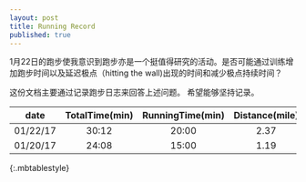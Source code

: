 ```yaml
---
layout: post
title: Running Record
published: true
---
```


1月22日的跑步使我意识到跑步亦是一个挺值得研究的活动。是否可能通过训练增加跑步时间以及延迟极点（hitting the wall)出现的时间和减少极点持续时间？

这份文档主要通过记录跑步日志来回答上述问题。
希望能够坚持记录。


|date | TotalTime(min) | RunningTime(min) | Distance(mile) | Bonking(min) |
|:---:| :---------:|:-----:|:----:|:----:|
| 01/22/17 |30:12|20:00|2.37| 12:00-17:00|
| 01/20/17 | 24:08 |15:00| 1.19  |NA |
{:.mbtablestyle}
